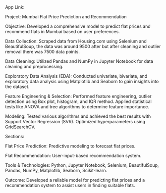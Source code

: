 App Link:

Project: Mumbai Flat Price Prediction and Recommendation

Objective: Developed a comprehensive model to predict flat prices and recommend flats in Mumbai based on user preferences.

Data Collection: Scraped data from Housing.com using Selenium and BeautifulSoup, the data was around 9500 after but after cleaning and outlier removal there was 7500 data points.

Data Cleaning: Utilized Pandas and NumPy in Jupyter Notebook for data cleaning and preprocessing.

Exploratory Data Analysis (EDA): Conducted univariate, bivariate, and exploratory data analysis using Matplotlib and Seaborn to gain insights into the dataset.

Feature Engineering & Selection: Performed feature engineering, outlier detection using Box plot, histogram, and IQR method. Applied statistical tests like ANOVA and tree algorithms to determine feature importance.

Modeling: Tested various algorithms and achieved the best results with Support Vector Regression (SVR). Optimized hyperparameters using GridSearchCV.

Sections:


Flat Price Prediction: Predictive modeling to forecast flat prices.

Flat Recommendation: User-input-based recommendation system.

Tools & Technologies: Python, Jupyter Notebook, Selenium, BeautifulSoup, Pandas, NumPy, Matplotlib, Seaborn, Scikit-learn.

Outcome: Developed a reliable model for predicting flat prices and a recommendation system to assist users in finding suitable flats.
